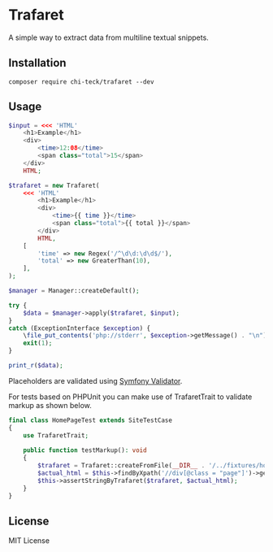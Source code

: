 # Trafaret
A simple way to extract data from multiline textual snippets.

## Installation
`composer require chi-teck/trafaret --dev`

## Usage
```php
$input = <<< 'HTML'
    <h1>Example</h1> 
    <div>
        <time>12:08</time>
        <span class="total">15</span>
    </div>
    HTML;

$trafaret = new Trafaret(
    <<< 'HTML'
        <h1>Example</h1>
        <div>
            <time>{{ time }}</time>
            <span class="total">{{ total }}</span>
        </div>
        HTML,
    [
        'time' => new Regex('/^\d\d:\d\d$/'),
        'total' => new GreaterThan(10),
    ],
);

$manager = Manager::createDefault();

try {
    $data = $manager->apply($trafaret, $input);
}
catch (ExceptionInterface $exception) {
    \file_put_contents('php://stderr', $exception->getMessage() . "\n");
    exit(1);
}

print_r($data);
```
Placeholders are validated using [Symfony Validator](https://symfony.com/doc/current/components/validator.html).


For tests based on PHPUnit you can make use of TrafaretTrait to validate markup as shown below.
```php
final class HomePageTest extends SiteTestCase
{
    use TrafaretTrait;
    
    public function testMarkup(): void
    {
        $trafaret = Trafaret::createFromFile(__DIR__ . '/../fixtures/home-page.html.trf');
        $actual_html = $this->findByXpath('//div[@class = "page"]')->getOuterHtml();
        $this->assertStringByTrafaret($trafaret, $actual_html);
    }
}
```

## License
MIT License
 
